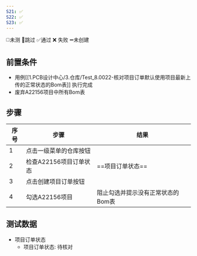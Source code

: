 ```yaml
---
S21: ✅
S22: ✅
S23: ✅
---
```

◻️未测    🚫跳过     ✅通过    ❌ 失败    ➖未创建

## 前置条件

- 用例[[1.PCB设计中心/3.仓库/Test_8.0022-核对项目订单默认使用项目最新上传的正常状态的Bom表]] 执行完成
- 废弃A22156项目中所有Bom表

## 步骤

| 序号  | 步骤             | 结果                 |
| --- | -------------- | ------------------ |
| 1   | 点击一级菜单的仓库按钮    |                    |
| 2   | 检查A22156项目订单状态 | ==项目订单状态==         |
| 3   | 点击创建项目订单按钮     |                    |
| 4   | 勾选A22156项目     | 阻止勾选并提示没有正常状态的Bom表 |


## 测试数据

- 项目订单状态
	- 项目订单状态: 待核对
